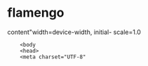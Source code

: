 # flamengo
<!DOCTYPE html>
<html>
       <head>
       <meta charset"UTF-8">
<meta name="viewport"> content"width=device-width, initial- scale=1.0
<litle= Alurabooks</litle>
<link rel="stylesheet" href="style.css "
       <body>

        <body
        <head>
        <meta charset="UTF-8"
</head>
        <meta charset="UTF-8"
